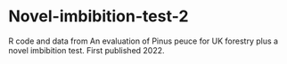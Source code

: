 # Novel-imbibition-test-2
R code and data from An evaluation of Pinus peuce for UK forestry plus a novel imbibition test. First published 2022.
